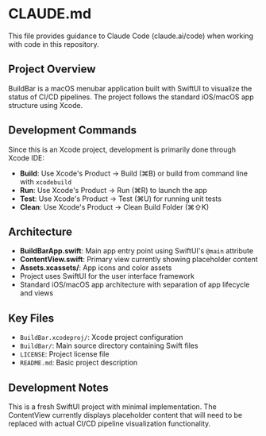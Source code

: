 # CLAUDE.md

This file provides guidance to Claude Code (claude.ai/code) when working with code in this repository.

## Project Overview

BuildBar is a macOS menubar application built with SwiftUI to visualize the status of CI/CD pipelines. The project follows the standard iOS/macOS app structure using Xcode.

## Development Commands

Since this is an Xcode project, development is primarily done through Xcode IDE:

- **Build**: Use Xcode's Product → Build (⌘B) or build from command line with `xcodebuild`
- **Run**: Use Xcode's Product → Run (⌘R) to launch the app
- **Test**: Use Xcode's Product → Test (⌘U) for running unit tests
- **Clean**: Use Xcode's Product → Clean Build Folder (⌘⇧K)

## Architecture

- **BuildBarApp.swift**: Main app entry point using SwiftUI's `@main` attribute
- **ContentView.swift**: Primary view currently showing placeholder content
- **Assets.xcassets/**: App icons and color assets
- Project uses SwiftUI for the user interface framework
- Standard iOS/macOS app architecture with separation of app lifecycle and views

## Key Files

- `BuildBar.xcodeproj/`: Xcode project configuration
- `BuildBar/`: Main source directory containing Swift files
- `LICENSE`: Project license file
- `README.md`: Basic project description

## Development Notes

This is a fresh SwiftUI project with minimal implementation. The ContentView currently displays placeholder content that will need to be replaced with actual CI/CD pipeline visualization functionality.